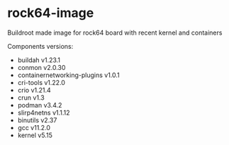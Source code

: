 # rock64-image
Buildroot made image for rock64 board with recent kernel and containers

Components versions:
- buildah v1.23.1
- conmon v2.0.30
- containernetworking-plugins v1.0.1
- cri-tools v1.22.0
- crio v1.21.4
- crun v1.3
- podman v3.4.2
- slirp4netns v1.1.12
- binutils v2.37
- gcc v11.2.0
- kernel v5.15
